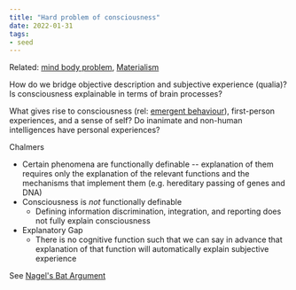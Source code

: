 ```yaml
---
title: "Hard problem of consciousness"
date: 2022-01-31
tags:
- seed
---
```


Related: [mind body problem](thoughts/mind%20body%20problem.md), [Materialism](thoughts/Materialism.md)

How do we bridge objective description and subjective experience (qualia)? Is consciousness explainable in terms of brain processes?

What gives rise to consciousness (rel: [emergent behaviour](thoughts/emergent%20behaviour.md)), first-person experiences, and a sense of self? Do inanimate and non-human intelligences have personal experiences?

Chalmers
- Certain phenomena are functionally definable -- explanation of them requires only the explanation of the relevant functions and the mechanisms that implement them (e.g. hereditary passing of genes and DNA)
- Consciousness is *not* functionally definable
	- Defining information discrimination, integration, and reporting does not fully explain consciousness
- Explanatory Gap
	- There is no cognitive function such that we can say in advance that explanation of that function will automatically explain subjective experience

See [Nagel's Bat Argument](thoughts/Nagel's%20Bat%20Argument.md)